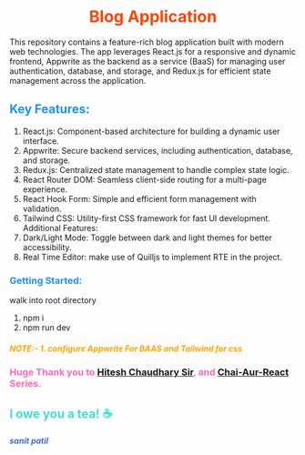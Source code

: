 
# <center><b><span style="color:#FF4500">Blog Application</span></b></center>
This repository contains a feature-rich blog application built with modern web technologies. The app leverages React.js for a responsive and dynamic frontend, Appwrite as the backend as a service (BaaS) for managing user authentication, database, and storage, and Redux.js for efficient state management across the application.

## <span style="color:#1E90FF">Key Features:</span>
1. React.js: Component-based architecture for building a dynamic user interface.
2. Appwrite: Secure backend services, including authentication, database, and storage.
3. Redux.js: Centralized state management to handle complex state logic.
4. React Router DOM: Seamless client-side routing for a multi-page experience.
5. React Hook Form: Simple and efficient form management with validation.
6. Tailwind CSS: Utility-first CSS framework for fast UI development.
Additional Features:
7. Dark/Light Mode: Toggle between dark and light themes for better accessibility.
8. Real Time Editor: make use of Quilljs to implement RTE in the project.




### <span style="color:#1E90FF"> Getting Started:</span>
walk into root directory 
1. npm i 
2. npm run dev

##### <b> <span style="color:#FFA500">NOTE:- 1. configure Appwrite For BAAS and Tailwind for css</span></b>



### <b><span style="color:#FF69B4"> Huge Thank you to [Hitesh Chaudhary Sir](https://github.com/hiteshchoudhary), and [Chai-Aur-React](https://youtube.com/playlist?list=PLu71SKxNbfoDqgPchmvIsL4hTnJIrtige&si=1x2Zo21gEdKkB1lo) Series. </span>
## <span style="color:#40E0D0"> I owe you a tea! ☕ </span>
</b>

<i><b><span style="color:#4169E1"> sanit patil </span></b></i>
